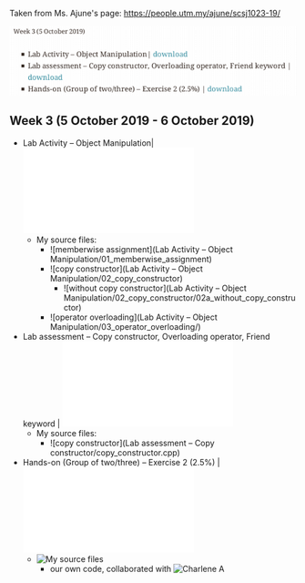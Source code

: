 Taken from Ms. Ajune's page: https://people.utm.my/ajune/scsj1023-19/

![week_03.png](week_03.png?raw=true)

## Week 3 (5 October 2019 - 6 October 2019)

* Lab Activity – Object Manipulation| ![download](Activity.pdf)
    * My source files:
        * ![memberwise assignment](Lab Activity – Object Manipulation/01_memberwise_assignment)
        * ![copy constructor](Lab Activity – Object Manipulation/02_copy_constructor)
            * ![without copy constructor](Lab Activity – Object Manipulation/02_copy_constructor/02a_without_copy_constructor)
        * ![operator overloading](Lab Activity – Object Manipulation/03_operator_overloading/)
* Lab assessment – Copy constructor, Overloading operator, Friend keyword | ![download](copyconstructor.pdf)
    * My source files:
        * ![copy constructor](Lab assessment – Copy constructor/copy_constructor.cpp)
* Hands-on (Group of two/three) – Exercise 2 (2.5%) | ![download](A-box.pdf)
    * ![My source files](exercise_02)
        * our own code, collaborated with ![Charlene A](https://github.com/Chikoness)
